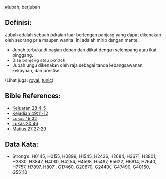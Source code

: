 #jubah, berjubah

## Definisi:

Jubah adalah sebuah pakaian luar berlengan panjang yang dapat dikenakan oleh seorang pria maupun wanita. Ini adalah mirip dengan mantel.

* Jubah terbuka di bagian depan dan diikat dengan selempang atau ikat pinggang.
* Bisa panjang atau pendek.
* Jubah ungu dikenakan oleh raja sebagai tanda kebangsawanan, kekayaan, dan prestise.

(Lihat juga: [royal](../other/royal.md), [tunic](../other/tunic.md))

## Bible References:

* [Keluaran 28:4-5](rc://en/tn/help/exo/28/04)
* [Kejadian 49:11-12](rc://en/tn/help/gen/49/11)
* [Lukas 15:22](rc://en/tn/help/luk/15/22)
* [Lukas 20:46](rc://en/tn/help/luk/20/46)
* [Matius 27:27-29](rc://en/tn/help/mat/27/27)

## Data Kata:

* Strong’s: H0145, H0155, H0899, H1545, H2436, H2684, H3671, H3801, H3830, H3847, H4060, H4254, H4598, H5497, H5622, H6614, H7640, H7757, H7897, H8071, G17460, G20670, G24400, G47490, G40160, G55110
